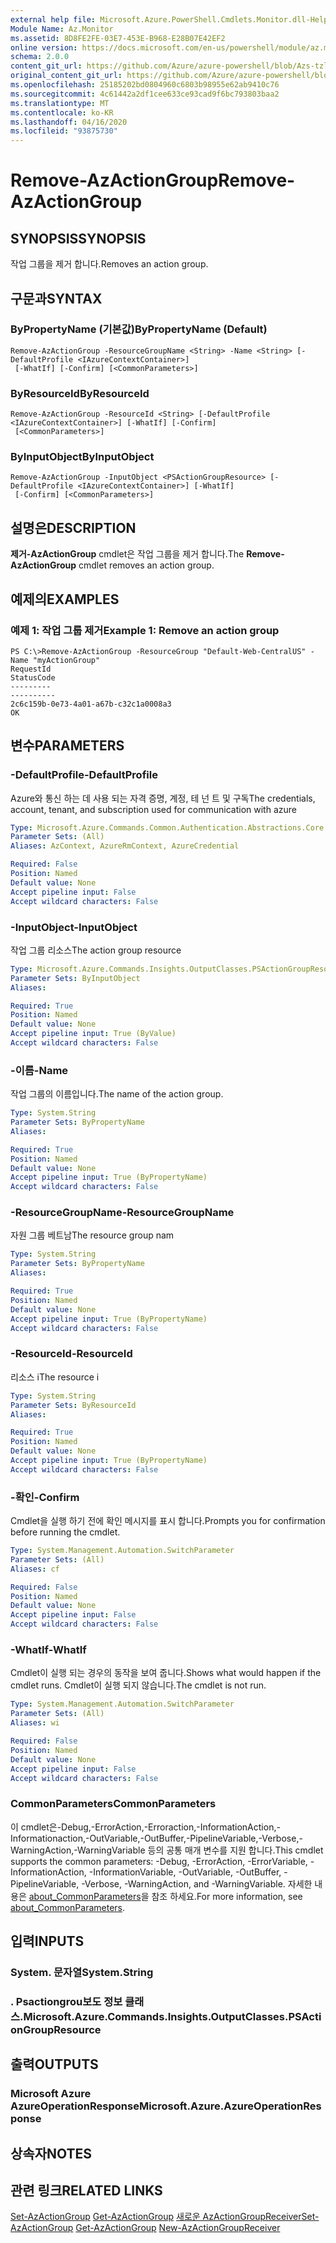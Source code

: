 ```yaml
---
external help file: Microsoft.Azure.PowerShell.Cmdlets.Monitor.dll-Help.xml
Module Name: Az.Monitor
ms.assetid: 8D8FE2FE-03E7-453E-B968-E28B07E42EF2
online version: https://docs.microsoft.com/en-us/powershell/module/az.monitor/remove-azactiongroup
schema: 2.0.0
content_git_url: https://github.com/Azure/azure-powershell/blob/Azs-tzl/src/Monitor/Monitor/help/Remove-AzActionGroup.md
original_content_git_url: https://github.com/Azure/azure-powershell/blob/Azs-tzl/src/Monitor/Monitor/help/Remove-AzActionGroup.md
ms.openlocfilehash: 25185202bd0804960c6803b98955e62ab9410c76
ms.sourcegitcommit: 4c61442a2df1cee633ce93cad9f6bc793803baa2
ms.translationtype: MT
ms.contentlocale: ko-KR
ms.lasthandoff: 04/16/2020
ms.locfileid: "93875730"
---
```

# <span data-ttu-id="afe78-101">Remove-AzActionGroup</span><span class="sxs-lookup"><span data-stu-id="afe78-101">Remove-AzActionGroup</span></span>

## <span data-ttu-id="afe78-102">SYNOPSIS</span><span class="sxs-lookup"><span data-stu-id="afe78-102">SYNOPSIS</span></span>
<span data-ttu-id="afe78-103">작업 그룹을 제거 합니다.</span><span class="sxs-lookup"><span data-stu-id="afe78-103">Removes an action group.</span></span>

## <span data-ttu-id="afe78-104">구문과</span><span class="sxs-lookup"><span data-stu-id="afe78-104">SYNTAX</span></span>

### <span data-ttu-id="afe78-105">ByPropertyName (기본값)</span><span class="sxs-lookup"><span data-stu-id="afe78-105">ByPropertyName (Default)</span></span>
```
Remove-AzActionGroup -ResourceGroupName <String> -Name <String> [-DefaultProfile <IAzureContextContainer>]
 [-WhatIf] [-Confirm] [<CommonParameters>]
```

### <span data-ttu-id="afe78-106">ByResourceId</span><span class="sxs-lookup"><span data-stu-id="afe78-106">ByResourceId</span></span>
```
Remove-AzActionGroup -ResourceId <String> [-DefaultProfile <IAzureContextContainer>] [-WhatIf] [-Confirm]
 [<CommonParameters>]
```

### <span data-ttu-id="afe78-107">ByInputObject</span><span class="sxs-lookup"><span data-stu-id="afe78-107">ByInputObject</span></span>
```
Remove-AzActionGroup -InputObject <PSActionGroupResource> [-DefaultProfile <IAzureContextContainer>] [-WhatIf]
 [-Confirm] [<CommonParameters>]
```

## <span data-ttu-id="afe78-108">설명은</span><span class="sxs-lookup"><span data-stu-id="afe78-108">DESCRIPTION</span></span>
<span data-ttu-id="afe78-109">**제거-AzActionGroup** cmdlet은 작업 그룹을 제거 합니다.</span><span class="sxs-lookup"><span data-stu-id="afe78-109">The **Remove-AzActionGroup** cmdlet removes an action group.</span></span>

## <span data-ttu-id="afe78-110">예제의</span><span class="sxs-lookup"><span data-stu-id="afe78-110">EXAMPLES</span></span>

### <span data-ttu-id="afe78-111">예제 1: 작업 그룹 제거</span><span class="sxs-lookup"><span data-stu-id="afe78-111">Example 1: Remove an action group</span></span>
```
PS C:\>Remove-AzActionGroup -ResourceGroup "Default-Web-CentralUS" -Name "myActionGroup"
RequestId                                                                                                    StatusCode
---------                                                                                                    ----------
2c6c159b-0e73-4a01-a67b-c32c1a0008a3                                                                                 OK
```

## <span data-ttu-id="afe78-112">변수</span><span class="sxs-lookup"><span data-stu-id="afe78-112">PARAMETERS</span></span>

### <span data-ttu-id="afe78-113">-DefaultProfile</span><span class="sxs-lookup"><span data-stu-id="afe78-113">-DefaultProfile</span></span>
<span data-ttu-id="afe78-114">Azure와 통신 하는 데 사용 되는 자격 증명, 계정, 테 넌 트 및 구독</span><span class="sxs-lookup"><span data-stu-id="afe78-114">The credentials, account, tenant, and subscription used for communication with azure</span></span>

```yaml
Type: Microsoft.Azure.Commands.Common.Authentication.Abstractions.Core.IAzureContextContainer
Parameter Sets: (All)
Aliases: AzContext, AzureRmContext, AzureCredential

Required: False
Position: Named
Default value: None
Accept pipeline input: False
Accept wildcard characters: False
```

### <span data-ttu-id="afe78-115">-InputObject</span><span class="sxs-lookup"><span data-stu-id="afe78-115">-InputObject</span></span>
<span data-ttu-id="afe78-116">작업 그룹 리소스</span><span class="sxs-lookup"><span data-stu-id="afe78-116">The action group resource</span></span>

```yaml
Type: Microsoft.Azure.Commands.Insights.OutputClasses.PSActionGroupResource
Parameter Sets: ByInputObject
Aliases:

Required: True
Position: Named
Default value: None
Accept pipeline input: True (ByValue)
Accept wildcard characters: False
```

### <span data-ttu-id="afe78-117">-이름</span><span class="sxs-lookup"><span data-stu-id="afe78-117">-Name</span></span>
<span data-ttu-id="afe78-118">작업 그룹의 이름입니다.</span><span class="sxs-lookup"><span data-stu-id="afe78-118">The name of the action group.</span></span>

```yaml
Type: System.String
Parameter Sets: ByPropertyName
Aliases:

Required: True
Position: Named
Default value: None
Accept pipeline input: True (ByPropertyName)
Accept wildcard characters: False
```

### <span data-ttu-id="afe78-119">-ResourceGroupName</span><span class="sxs-lookup"><span data-stu-id="afe78-119">-ResourceGroupName</span></span>
<span data-ttu-id="afe78-120">자원 그룹 베트남</span><span class="sxs-lookup"><span data-stu-id="afe78-120">The resource group nam</span></span>

```yaml
Type: System.String
Parameter Sets: ByPropertyName
Aliases:

Required: True
Position: Named
Default value: None
Accept pipeline input: True (ByPropertyName)
Accept wildcard characters: False
```

### <span data-ttu-id="afe78-121">-ResourceId</span><span class="sxs-lookup"><span data-stu-id="afe78-121">-ResourceId</span></span>
<span data-ttu-id="afe78-122">리소스 i</span><span class="sxs-lookup"><span data-stu-id="afe78-122">The resource i</span></span>

```yaml
Type: System.String
Parameter Sets: ByResourceId
Aliases:

Required: True
Position: Named
Default value: None
Accept pipeline input: True (ByPropertyName)
Accept wildcard characters: False
```

### <span data-ttu-id="afe78-123">-확인</span><span class="sxs-lookup"><span data-stu-id="afe78-123">-Confirm</span></span>
<span data-ttu-id="afe78-124">Cmdlet을 실행 하기 전에 확인 메시지를 표시 합니다.</span><span class="sxs-lookup"><span data-stu-id="afe78-124">Prompts you for confirmation before running the cmdlet.</span></span>

```yaml
Type: System.Management.Automation.SwitchParameter
Parameter Sets: (All)
Aliases: cf

Required: False
Position: Named
Default value: None
Accept pipeline input: False
Accept wildcard characters: False
```

### <span data-ttu-id="afe78-125">-WhatIf</span><span class="sxs-lookup"><span data-stu-id="afe78-125">-WhatIf</span></span>
<span data-ttu-id="afe78-126">Cmdlet이 실행 되는 경우의 동작을 보여 줍니다.</span><span class="sxs-lookup"><span data-stu-id="afe78-126">Shows what would happen if the cmdlet runs.</span></span> <span data-ttu-id="afe78-127">Cmdlet이 실행 되지 않습니다.</span><span class="sxs-lookup"><span data-stu-id="afe78-127">The cmdlet is not run.</span></span>

```yaml
Type: System.Management.Automation.SwitchParameter
Parameter Sets: (All)
Aliases: wi

Required: False
Position: Named
Default value: None
Accept pipeline input: False
Accept wildcard characters: False
```

### <span data-ttu-id="afe78-128">CommonParameters</span><span class="sxs-lookup"><span data-stu-id="afe78-128">CommonParameters</span></span>
<span data-ttu-id="afe78-129">이 cmdlet은-Debug,-ErrorAction,-Erroraction,-InformationAction,-Informationaction,-OutVariable,-OutBuffer,-PipelineVariable,-Verbose,-WarningAction,-WarningVariable 등의 공통 매개 변수를 지원 합니다.</span><span class="sxs-lookup"><span data-stu-id="afe78-129">This cmdlet supports the common parameters: -Debug, -ErrorAction, -ErrorVariable, -InformationAction, -InformationVariable, -OutVariable, -OutBuffer, -PipelineVariable, -Verbose, -WarningAction, and -WarningVariable.</span></span> <span data-ttu-id="afe78-130">자세한 내용은 [about_CommonParameters](http://go.microsoft.com/fwlink/?LinkID=113216)을 참조 하세요.</span><span class="sxs-lookup"><span data-stu-id="afe78-130">For more information, see [about_CommonParameters](http://go.microsoft.com/fwlink/?LinkID=113216).</span></span>

## <span data-ttu-id="afe78-131">입력</span><span class="sxs-lookup"><span data-stu-id="afe78-131">INPUTS</span></span>

### <span data-ttu-id="afe78-132">System. 문자열</span><span class="sxs-lookup"><span data-stu-id="afe78-132">System.String</span></span>

### <span data-ttu-id="afe78-133">. Psactiongrou보도 정보 클래스.</span><span class="sxs-lookup"><span data-stu-id="afe78-133">Microsoft.Azure.Commands.Insights.OutputClasses.PSActionGroupResource</span></span>

## <span data-ttu-id="afe78-134">출력</span><span class="sxs-lookup"><span data-stu-id="afe78-134">OUTPUTS</span></span>

### <span data-ttu-id="afe78-135">Microsoft Azure AzureOperationResponse</span><span class="sxs-lookup"><span data-stu-id="afe78-135">Microsoft.Azure.AzureOperationResponse</span></span>

## <span data-ttu-id="afe78-136">상속자</span><span class="sxs-lookup"><span data-stu-id="afe78-136">NOTES</span></span>

## <span data-ttu-id="afe78-137">관련 링크</span><span class="sxs-lookup"><span data-stu-id="afe78-137">RELATED LINKS</span></span>

<span data-ttu-id="afe78-138">[Set-AzActionGroup](./Set-AzActionGroup.md) 
 [Get-AzActionGroup](./Get-AzActionGroup.md) 
 [새로운 AzActionGroupReceiver](./AzureRmActionGroupReceiver.md)</span><span class="sxs-lookup"><span data-stu-id="afe78-138">[Set-AzActionGroup](./Set-AzActionGroup.md)
[Get-AzActionGroup](./Get-AzActionGroup.md)
[New-AzActionGroupReceiver](./AzureRmActionGroupReceiver.md)</span></span>
